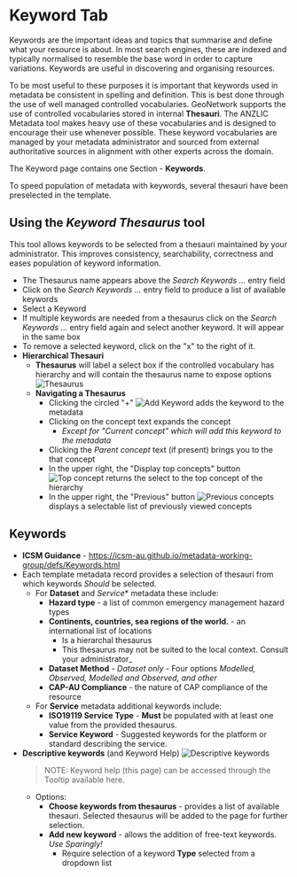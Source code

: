 # Keyword Tab
Keywords are the important ideas and topics that summarise and define what your resource is about. In most search engines, these are indexed and typically normalised to resemble the base word in order to capture variations. Keywords are useful in discovering and organising resources.

To be most useful to these purposes it is important that keywords used in metadata be consistent in spelling and definition. This is best done through the use of well managed controlled vocabularies. GeoNetwork supports the use of controlled vocabularies stored in internal **Thesauri**. The ANZLIC Metadata tool makes heavy use of these vocabularies and is designed to encourage their use whenever possible. These keyword vocabularies are managed by your metadata administrator and sourced from external authoritative sources in alignment with other experts across the domain.

The Keyword page contains one Section - **Keywords**. 

To speed population of metadata with keywords, several thesauri have been preselected in the template. 

## Using the _Keyword Thesaurus_ tool
This tool allows keywords to be selected from a thesauri maintained by your administrator. This improves consistency, searchability, correctness and eases population of keyword information.

* The Thesaurus name appears above the _Search Keywords ..._ entry field
* Click on the _Search Keywords ..._ entry field to produce a list of available keywords
* Select a Keyword
* If multiple keywords are needed from a thesaurus click on the _Search Keywords ..._ entry field again and select another keyword. It will appear in the same box
* To remove a selected keyword, click on the "x" to the right of it.
* **Hierarchical Thesauri**
    * **Thesaurus** will label a select box if the controlled vocabulary has hierarchy and will contain the thesaurus name to expose options ![Thesaurus](/image/thesaurusTaxon.png)
    * **Navigating a Thesaurus**
        * Clicking the circled "+" ![Add Keyword](/image/keywordAdd.png) adds the keyword to the metadata
        * Clicking on the concept text expands the concept
            * _Except for "Current concept" which will add this keyword to the metadata_
        * Clicking the _Parent concept_ text (if present) brings you to the that concept
        * In the upper right, the "Display top concepts" button ![Top concept](/image/topConcept.png) returns the select to the top concept of the hierarchy
        * In the upper right, the "Previous" button ![Previous concepts](/image/previousConcepts.png) displays a selectable list of previously viewed concepts

## Keywords
* **ICSM Guidance** - https://icsm-au.github.io/metadata-working-group/defs/Keywords.html
* Each template metadata record provides a selection of thesauri from which keywords _Should_ be selected.
    * For **Dataset** and *Service** metadata these include:
        * **Hazard type** - a list of common emergency management hazard types
        * **Continents, countries, sea regions of the world.** - an international list of locations 
            * Is a hierarchal thesaurus
            * This thesaurus may not be suited to the local context. Consult your administrator_
        * **Dataset Method** - _Dataset only_ - Four options _Modelled, Observed, Modelled and Observed, and other_
        * **CAP-AU Compliance** - the nature of CAP compliance of the resource
    * For **Service** metadata additional keywords include:
        * **ISO19119 Service Type** - **Must** be populated with at least one value from the provided thesaurus.
        * **Service Keyword** - Suggested keywords for the platform or standard describing the service.
* **Descriptive keywords** (and Keyword Help) ![Descriptive keywords](/image/descriptiveKeywords.png) 
    >NOTE: Keyword help (this page) can be accessed through the Tooltip available here.
    * Options:
        * **Choose keywords from thesaurus** - provides a list of available thesauri. Selected thesaurus will be added to the page for further selection.
        * **Add new keyword** - allows the addition of free-text keywords. _Use Sparingly!_ 
            * Require selection of a keyword **Type** selected from a dropdown list
   
